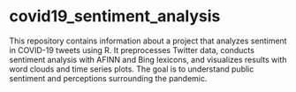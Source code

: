 # covid19_sentiment_analysis
This repository contains information about a project that analyzes sentiment in COVID-19 tweets using R. It preprocesses Twitter data, conducts sentiment analysis with AFINN and Bing lexicons, and visualizes results with word clouds and time series plots. The goal is to understand public sentiment and perceptions surrounding the pandemic.
